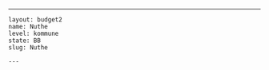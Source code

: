 ---
    layout: budget2
    name: Nuthe
    level: kommune
    state: BB
    slug: Nuthe

    ---


    